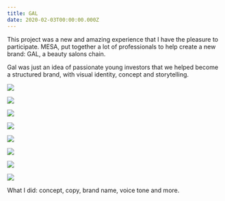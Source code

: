 ```yaml
---
title: GAL
date: 2020-02-03T00:00:00.000Z
---
```

<div class="post-container">
  <div class="text-idea">
This project was a new and amazing experience that I have the pleasure to participate. MESA, put together a lot of professionals to help create a new brand: GAL, a beauty salons chain. 

Gal was just an idea of passionate young investors that we helped become a structured brand, with visual identity, concept and storytelling. 

  </div>
<div class="img-idea">
   

![](https://ucarecdn.com/8c55228b-a1d1-48f4-9e22-f884c12f27a1/)


  </div>
</div>



![](https://ucarecdn.com/9d408385-446e-47c5-bc0e-cb7fd76cfe69/)

![](https://ucarecdn.com/d0592fcf-fe04-4dbd-a193-31c7c83a37a0/)

![](https://ucarecdn.com/b5834d38-73b0-4cea-93c9-2c61469394c6/)

 <div class="grid-idea">

![](https://ucarecdn.com/f0868d31-b64f-497e-b92f-8e07129cfcf9/)

![](https://ucarecdn.com/4d306861-2b48-4bb4-b5c5-6e22e6694776/)

![](https://ucarecdn.com/1bc416ae-da64-480b-a3ae-c6ccac694d30/)

  </div>

![](https://ucarecdn.com/4b4f66b6-d1af-4b9e-aa19-19cd02d51a3f/)

What I did: concept, copy, brand name, voice tone and more.